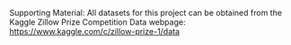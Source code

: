 Supporting Material:
All datasets for this project can be obtained from the Kaggle Zillow Prize Competition Data webpage:
https://www.kaggle.com/c/zillow-prize-1/data